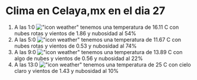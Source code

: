 # Clima en Celaya,mx en el dia 27

1. A las 1:0 !["icon weather"](http://openweathermap.org/img/w/04n.png) tenemos una temperatura de 16.11 C con nubes rotas y  vientos de 1.86 y nubosidad al 54%
1. A las 5:0 !["icon weather"](http://openweathermap.org/img/w/04n.png) tenemos una temperatura de 11.67 C con nubes rotas y  vientos de 0.53 y nubosidad al 74%
1. A las 9:0 !["icon weather"](http://openweathermap.org/img/w/02d.png) tenemos una temperatura de 13.89 C con algo de nubes y  vientos de 0.56 y nubosidad al 22%
1. A las 13:0 !["icon weather"](http://openweathermap.org/img/w/01d.png) tenemos una temperatura de 25 C con cielo claro y  vientos de 1.43 y nubosidad al 10%
